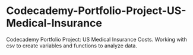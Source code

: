 # Codecademy-Portfolio-Project-US-Medical-Insurance
Codecademy Portfolio Project: US Medical Insurance Costs. Working with csv to create variables and functions to analyze data.
